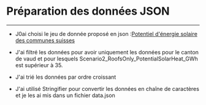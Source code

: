 
# Préparation des données JSON

***

* J0ai choisi le jeu de donnée proposé en json :[Potentiel d'énergie solaire des communes suisses](http://www.uvek-gis.admin.ch/BFE/ogd/52/Solarenergiepotenziale_Gemeinden_Daecher_und_Fassaden.json)

* J'ai filtré les données pour avoir uniquement les données pour le canton de vaud et pour lesquels Scenario2_RoofsOnly_PotentialSolarHeat_GWh est supérieur à 35.

* J'ai trié les données par ordre croissant

* J'ai utilisé Stringifier pour convertir les données en chaîne de caractères et je les ai mis dans un fichier data.json


